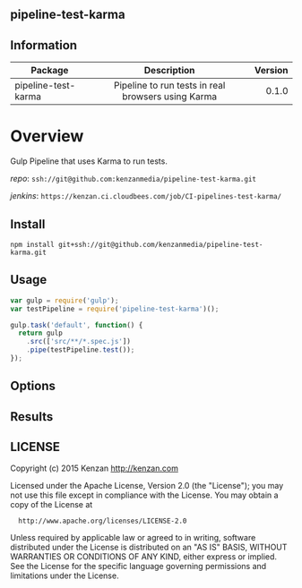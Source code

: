 ## pipeline-test-karma

## Information

| Package       | Description   | Version|
| ------------- |:-------------:| -----:|
| pipeline-test-karma| Pipeline to run tests in real browsers using Karma | 0.1.0 |

# Overview

Gulp Pipeline that uses Karma to run tests.

_repo_: `ssh://git@github.com:kenzanmedia/pipeline-test-karma.git`

_jenkins_: `https://kenzan.ci.cloudbees.com/job/CI-pipelines-test-karma/`

## Install
`npm install git+ssh://git@github.com/kenzanmedia/pipeline-test-karma.git`

## Usage
```javascript
var gulp = require('gulp');
var testPipeline = require('pipeline-test-karma')();

gulp.task('default', function() {
  return gulp
    .src(['src/**/*.spec.js'])
    .pipe(testPipeline.test());
});
```

## Options


## Results


## LICENSE

  Copyright (c) 2015 Kenzan <http://kenzan.com>

  Licensed under the Apache License, Version 2.0 (the "License");
  you may not use this file except in compliance with the License.
  You may obtain a copy of the License at

      http://www.apache.org/licenses/LICENSE-2.0

  Unless required by applicable law or agreed to in writing, software
  distributed under the License is distributed on an "AS IS" BASIS,
  WITHOUT WARRANTIES OR CONDITIONS OF ANY KIND, either express or implied.
  See the License for the specific language governing permissions and
  limitations under the License.
